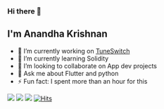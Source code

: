 ### Hi there 👋

## I'm Anandha Krishnan
<!--
**anandhakrishnanaji/anandhakrishnanaji** is a ✨ _special_ ✨ repository because its `README.md` (this file) appears on your GitHub profile.
-->

- 🔭 I’m currently working on [TuneSwitch](https://github.com/anandhakrishnanaji/TuneSwitch)
- 🌱 I’m currently learning Solidity
- 👯 I’m looking to collaborate on App dev projects
- 💬 Ask me about Flutter and python
- ⚡ Fun fact: I spent more than an hour for this

[![](https://img.shields.io/badge/Linkedin-Connect-Blue?style=flat&logo=Linkedin)](https://www.linkedin.com/in/anandha-krishnan-aji-b937491a0/)
[![](https://img.shields.io/badge/Codechef-CheckOut!-Brown?style=flat&logo=Codechef)](https://www.codechef.com/users/anandhakris)
[![](https://img.shields.io/badge/Latest-Project-Yellow?style=flat&logo=HTML)](https://github.com/anandhakrishnanaji/RESQ-Backend)
[![Hits](https://hits.seeyoufarm.com/api/count/incr/badge.svg?url=https%3A%2F%2Fgithub.com%2Fanandhakrishnanaji%2F&count_bg=%2379C83D&title_bg=%23555555&icon=verizon.svg&icon_color=%232CFF01&title=hits&edge_flat=false)](https://hits.seeyoufarm.com)




